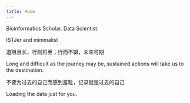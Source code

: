 ```yaml
---
title: Home
---
```






Bioinformatics Scholar. Data Scientist.

ISTJer and minimalist

道阻且长，行则将至；行而不辍，未来可期

Long and difficult as the journey may be, sustained actions will take us to the destination.

不要为过去的自己而感到羞耻，记录就是过去的自己



<!--more-->

<!-- Prepare a container for your calendar. -->
<script
  src="https://cdn.rawgit.com/IonicaBizau/github-calendar/gh-pages/dist/github-calendar.min.js"
>
</script>

<!-- Optionally, include the theme (if you don't want to struggle to write the CSS) -->
<link
  rel="stylesheet"
  href="https://cdn.rawgit.com/IonicaBizau/github-calendar/gh-pages/dist/github-calendar.css"
/>

<!-- Prepare a container for your calendar. -->
<div class="calendar">
    <!-- Loading stuff -->
    Loading the data just for you.
</div>

<script>
    new GitHubCalendar(".calendar", "kongjianyang");
</script>
<!-- Prepare a container for your calendar. -->
